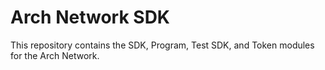# Arch Network SDK

This repository contains the SDK, Program, Test SDK, and Token modules for the Arch Network.
